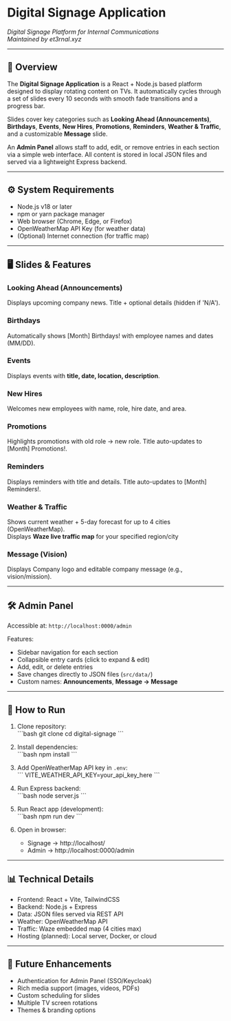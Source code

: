 # Digital Signage Application
*Digital Signage Platform for Internal Communications*  
*Maintained by et3rnal.xyz*  

---

## 📖 Overview
The **Digital Signage Application** is a React + Node.js based platform designed to display rotating content on TVs. It automatically cycles through a set of slides every 10 seconds with smooth fade transitions and a progress bar.

Slides cover key categories such as **Looking Ahead (Announcements)**, **Birthdays**, **Events**, **New Hires**, **Promotions**, **Reminders**, **Weather & Traffic**, and a customizable **Message** slide.

An **Admin Panel** allows staff to add, edit, or remove entries in each section via a simple web interface. All content is stored in local JSON files and served via a lightweight Express backend.

---

## ⚙️ System Requirements
- Node.js v18 or later  
- npm or yarn package manager  
- Web browser (Chrome, Edge, or Firefox)  
- OpenWeatherMap API Key (for weather data)  
- (Optional) Internet connection (for traffic map)  

---

## 🖥️ Slides & Features

### Looking Ahead (Announcements)
Displays upcoming company news. Title + optional details (hidden if 'N/A').

### Birthdays
Automatically shows [Month] Birthdays! with employee names and dates (MM/DD).

### Events
Displays events with **title, date, location, description**.

### New Hires
Welcomes new employees with name, role, hire date, and area.

### Promotions
Highlights promotions with old role → new role. Title auto-updates to [Month] Promotions!.

### Reminders
Displays reminders with title and details. Title auto-updates to [Month] Reminders!.

### Weather & Traffic
Shows current weather + 5-day forecast for up to 4 cities (OpenWeatherMap).  
Displays **Waze live traffic map** for your specified region/city

### Message (Vision)
Displays Company logo and editable company message (e.g., vision/mission).

---

## 🛠️ Admin Panel
Accessible at: `http://localhost:0000/admin`  

Features:  
- Sidebar navigation for each section  
- Collapsible entry cards (click to expand & edit)  
- Add, edit, or delete entries  
- Save changes directly to JSON files (`src/data/`)  
- Custom names: **Announcements**, **Message → Message**  

---

## 🚀 How to Run

1. Clone repository:  
   \`\`\`bash
   git clone <repo-url>
   cd digital-signage
   \`\`\`

2. Install dependencies:  
   \`\`\`bash
   npm install
   \`\`\`

3. Add OpenWeatherMap API key in `.env`:  
   \`\`\`
   VITE_WEATHER_API_KEY=your_api_key_here
   \`\`\`

4. Run Express backend:  
   \`\`\`bash
   node server.js
   \`\`\`

5. Run React app (development):  
   \`\`\`bash
   npm run dev
   \`\`\`

6. Open in browser:  
   - Signage → http://localhost/
   - Admin → http://localhost:0000/admin

---

## 📊 Technical Details
- Frontend: React + Vite, TailwindCSS  
- Backend: Node.js + Express  
- Data: JSON files served via REST API  
- Weather: OpenWeatherMap API  
- Traffic: Waze embedded map (4 cities max)
- Hosting (planned): Local server, Docker, or cloud  

---

## 🔮 Future Enhancements
- Authentication for Admin Panel (SSO/Keycloak)  
- Rich media support (images, videos, PDFs)  
- Custom scheduling for slides  
- Multiple TV screen rotations  
- Themes & branding options  
